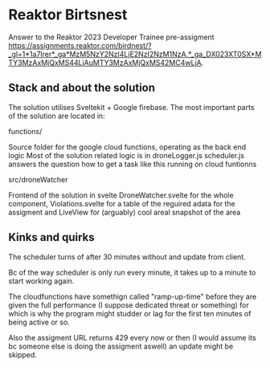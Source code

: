 # Reaktor Birtsnest
Answer to the Reaktor 2023 Developer Trainee pre-assigment https://assignments.reaktor.com/birdnest/?_gl=1*1a7lrer*_ga*MzM5NzY2NzI4LjE2NzI2NzM1NzA.*_ga_DX023XT0SX*MTY3MzAxMjQxMS44LjAuMTY3MzAxMjQxMS42MC4wLjA.

## Stack and about the solution
The solution utilises Sveltekit + Google firebase. The most important parts of the solution are located in:

functions/

Source folder for the google cloud functions, operating as the back end logic Most of the solution related logic is in droneLogger.js scheduler.js answers the question how to get a task like this running on cloud funtionns

src/droneWatcher

Frontend of the solution in svelte DroneWatcher.svelte for the whole component, Violations.svelte for a table of the reguired adata for the assigment and LiveView for (arguably) cool areal snapshot of the area

## Kinks and quirks
The scheduler turns of after 30 minutes without and update from client.

Bc of the way scheduler is only run every minute, it takes up to a minute to start working again.

The cloudfunctions have somethign called "ramp-up-time" before they are given the full performance (I suppose dedicated threat or something) for which is why the program might studder or lag for the first ten minutes of being active or so.

Also the assigment URL returns 429 every now or then (I would assume its bc someone else is doing the assigment aswell) an update might be skipped.
